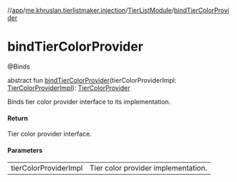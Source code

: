 //[app](../../../index.md)/[me.khruslan.tierlistmaker.injection](../index.md)/[TierListModule](index.md)/[bindTierColorProvider](bind-tier-color-provider.md)

# bindTierColorProvider

@Binds

abstract fun [bindTierColorProvider](bind-tier-color-provider.md)(tierColorProviderImpl: [TierColorProviderImpl](../../me.khruslan.tierlistmaker.data.providers.tierlist.tier/-tier-color-provider-impl/index.md)): [TierColorProvider](../../me.khruslan.tierlistmaker.data.providers.tierlist.tier/-tier-color-provider/index.md)

Binds tier color provider interface to its implementation.

#### Return

Tier color provider interface.

#### Parameters

| | |
|---|---|
| tierColorProviderImpl | Tier color provider implementation. |

